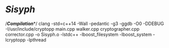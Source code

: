 # _Sisyph_
/***************************Compilation****************************/
clang -std=c++14 -Wall -pedantic -g3 -ggdb -O0 -DDEBUG -I/usr/include/cryptopp main.cpp walker.cpp cryptographer.cpp
corrector.cpp -o Sisyph.o -lstdc++ -lboost_filesystem -lboost_system -lcryptopp -lpthread

